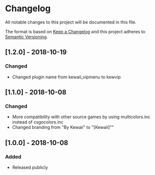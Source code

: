 # Changelog
All notable changes to this project will be documented in this file.

The format is based on [Keep a Changelog](https://keepachangelog.com/en/1.0.0/)
and this project adheres to [Semantic Versioning](https://semver.org/spec/v2.0.0.html).

## [1.2.0] - 2018-10-19
### Changed
+ Changed plugin name from kewaii_vipmenu to kewvip

## [1.1.0] - 2018-10-08
### Changed
+ More compatibility with other source games by using multicolors.inc instead of csgocolors.inc
+ Changed branding from "By Kewaii" to "[Kewaii]""

## [1.0.0] - 2018-10-08
### Added
+ Released publicly
